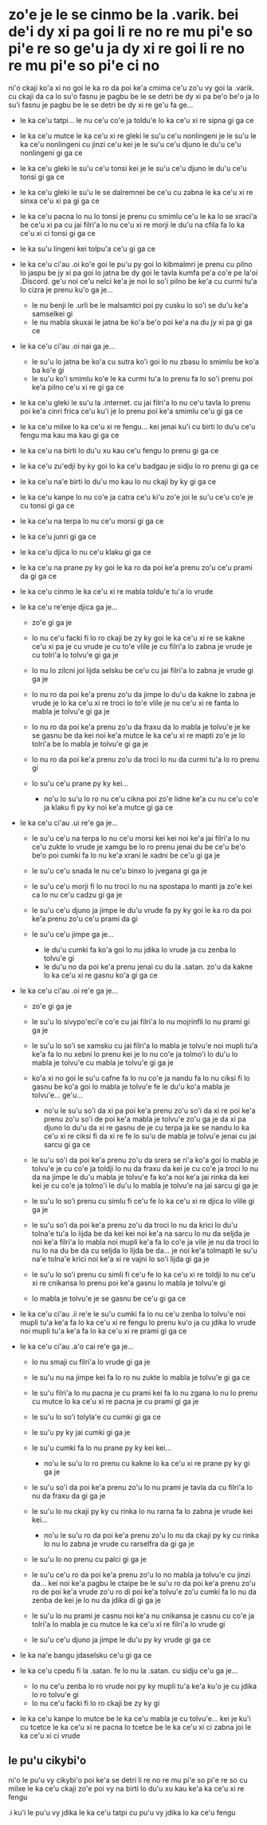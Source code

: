 zo'e je le se cinmo be la .varik. bei de'i dy xi pa goi li re no re mu pi'e so pi'e re so ge'u ja dy xi re goi li re no re mu pi'e so pi'e ci no
================================================================================================================================================
ni'o ckaji ko'a xi no goi le ka ro da poi ke'a cmima ce'u zo'u vy goi la .varik. cu ckaji da ca lo su'o fasnu je pagbu be le se detri be dy xi pa be'o be'o ja lo su'i fasnu je pagbu be le se detri be dy xi re ge'u fa ge...

* le ka ce'u tatpi... le nu ce'u co'e ja toldu'e lo ka ce'u xi re sipna gi ga ce
* le ka ce'u mutce le ka ce'u xi re gleki le su'u ce'u nonlingeni je le su'u le ka ce'u nonlingeni cu jinzi ce'u kei je le su'u ce'u djuno le du'u ce'u nonlingeni gi ga ce
* le ka ce'u gleki le su'u ce'u tonsi kei je le su'u ce'u djuno le du'u ce'u tonsi gi ga ce
* le ka ce'u gleki le su'u le se dalremnei be ce'u cu zabna le ka ce'u xi re sinxa ce'u xi pa gi ga ce
* le ka ce'u pacna lo nu lo tonsi je prenu cu smimlu ce'u le ka lo se xraci'a be ce'u xi pa cu jai filri'a lo nu ce'u xi re morji le du'u na cfila fa lo ka ce'u xi ci tonsi gi ga ce
* le ka su'u lingeni kei tolpu'a ce'u gi ga ce
* le ka ce'u ci'au .oi ko'e goi le pu'u py goi lo kibmalmri je prenu cu pilno lo jaspu be jy xi pa goi lo jatna be dy goi le tavla kumfa pe'a co'e pe la'oi .Discord. ge'u noi ce'u nelci ke'a je noi lo so'i pilno be ke'a cu curmi tu'a lo cizra je prenu ku'o ga je...

  * le nu benji le .urli be le malsamtci poi py cusku lo so'i se du'u ke'a samselkei gi
  * le nu mabla skuxai le jatna be ko'a be'o poi ke'a na du jy xi pa gi ga ce

* le ka ce'u ci'au .oi nai ga je...

  * le su'u lo jatna be ko'a cu sutra ko'i goi lo nu zbasu lo smimlu be ko'a ba ko'e gi
  * le su'u ko'i smimlu ko'e le ka curmi tu'a lo prenu fa lo so'i prenu poi ke'a pilno ce'u xi re gi ga ce

* le ka ce'u gleki le su'u la .internet. cu jai filri'a lo nu ce'u tavla lo prenu poi ke'a cinri frica ce'u ku'i je lo prenu poi ke'a smimlu ce'u gi ga ce
* le ka ce'u milxe lo ka ce'u xi re fengu... kei jenai ku'i cu birti lo du'u ce'u fengu ma kau ma kau gi ga ce
* le ka ce'u na birti lo du'u xu kau ce'u fengu lo prenu gi ga ce
* le ka ce'u zu'edji by ky goi lo ka ce'u badgau je sidju lo ro prenu gi ga ce
* le ka ce'u na'e birti lo du'u mo kau lo nu ckaji by ky gi ga ce
* le ka ce'u kanpe lo nu co'e ja catra ce'u ki'u zo'e joi le su'u ce'u co'e je cu tonsi gi ga ce
* le ka ce'u na terpa lo nu ce'u morsi gi ga ce
* le ka ce'u junri gi ga ce
* le ka ce'u djica lo nu ce'u klaku gi ga ce
* le ka ce'u na prane py ky goi le ka ro da poi ke'a prenu zo'u ce'u prami da gi ga ce
* le ka ce'u cinmo le ka ce'u xi re mabla toldu'e tu'a lo vrude
* le ka ce'u re'enje djica ga je...

  * zo'e gi ga je
  * lo nu ce'u facki fi lo ro ckaji be zy ky goi le ka ce'u xi re se kakne ce'u xi pa je cu vrude je cu to'e vlile je cu filri'a lo zabna je vrude je cu tolri'a lo tolvu'e gi ga je
  * lo nu lo zilcni joi lijda selsku be ce'u cu jai filri'a lo zabna je vrude gi ga je
  * lo nu ro da poi ke'a prenu zo'u da jimpe lo du'u da kakne lo zabna je vrude je lo ka ce'u xi re troci lo to'e vlile je nu ce'u xi re fanta lo mabla je tolvu'e gi ga je
  * lo nu ro da poi ke'a prenu zo'u da fraxu da lo mabla je tolvu'e je ke se gasnu be da kei noi ke'a mutce le ka ce'u xi re mapti zo'e je lo tolri'a be lo mabla je tolvu'e gi ga je
  * lo nu ro da poi ke'a prenu zo'u da troci lo nu da curmi tu'a lo ro prenu gi
  * lo su'u ce'u prane py ky kei...

    * no'u lo su'u lo ro nu ce'u cikna poi zo'e lidne ke'a cu nu ce'u co'e ja klaku fi py ky noi ke'a mutce gi ga ce

* le ka ce'u ci'au .ui re'e ga je...

  * le su'u ce'u na terpa lo nu ce'u morsi kei kei noi ke'a jai filri'a lo nu ce'u zukte lo vrude je xamgu be lo ro prenu jenai du be ce'u be'o be'o poi cumki fa lo nu ke'a xrani le xadni be ce'u gi ga je
  * le su'u ce'u snada le nu ce'u binxo lo jvegana gi ga je
  * le su'u ce'u morji fi lo nu troci lo nu na spostapa lo manti ja zo'e kei ca lo nu ce'u cadzu gi ga je
  * le su'u ce'u djuno ja jimpe le du'u vrude fa py ky goi le ka ro da poi ke'a prenu zo'u ce'u prami da gi
  * le su'u ce'u jimpe ga je...

    * le du'u cumki fa ko'a goi lo nu jdika lo vrude ja cu zenba lo tolvu'e gi
    * le du'u no da poi ke'a prenu jenai cu du la .satan. zo'u da kakne lo ka ce'u xi re gasnu ko'a gi ga ce

* le ka ce'u ci'au .oi re'e ga je...

  * zo'e gi ga je
  * le su'u lo sivypo'eci'e co'e cu jai filri'a lo nu mojrinfli lo nu prami gi ga je
  * le su'u lo so'i se xamsku cu jai filri'a lo mabla je tolvu'e noi mupli tu'a ke'a fa lo nu xebni lo prenu kei je lo nu co'e ja tolmo'i lo du'u lo mabla je tolvu'e cu mabla je tolvu'e gi ga je
  * ko'a xi no goi le su'u cafne fa lo nu co'e ja nandu fa lo nu ciksi fi lo gasnu be ko'a goi lo mabla je tolvu'e fe le du'u ko'a mabla je tolvu'e... ge'u...

    * no'u le su'u so'i da xi pa poi ke'a prenu zo'u so'i da xi re poi ke'a prenu zo'u so'i de poi ke'a mabla je tolvu'e zo'u ga je da xi pa djuno lo du'u da xi re gasnu de je cu terpa ja ke se nandu lo ka ce'u xi re ciksi fi da xi re fe lo su'u de mabla je tolvu'e jenai cu jai sarcu gi ga ce

  * le su'u so'i da poi ke'a prenu zo'u da srera se ri'a ko'a goi lo mabla je tolvu'e je cu co'e ja toldji lo nu da fraxu da kei je cu co'e ja troci lo nu da na jimpe le du'u mabla je tolvu'e fa ko'a noi ke'a jai rinka da kei kei je cu co'e ja tolmo'i le du'u lo mabla je tolvu'e na jai sarcu gi ga je
  * le su'u lo so'i prenu cu simlu fi ce'u fe lo ka ce'u xi re djica lo vlile gi ga je
  * le su'u so'i da poi ke'a prenu zo'u da troci lo nu da krici lo du'u tolna'e tu'a lo lijda be da kei kei noi ke'a na sarcu lo nu da seljda je noi ke'a filri'a lo mabla noi mupli ke'a fa lo co'e ja vile je nu da troci lo nu lo na du be da cu seljda lo lijda be da... je noi ke'a tolmapti le su'u na'e tolna'e krici noi ke'a xi re vajni lo so'i lijda gi ga je
  * le su'u lo so'i prenu cu simli fi ce'u fe lo ka ce'u xi re toldji lo nu ce'u xi re cnikansa lo prenu poi ke'a gasnu lo mabla je tolvu'e gi
  * lo mabla je tolvu'e je se gasnu be ce'u gi ga ce

* le ka ce'u ci'au .ii re'e le su'u cumki fa lo nu ce'u zenba lo tolvu'e noi mupli tu'a ke'a fa lo ka ce'u xi re fengu lo prenu ku'o ja cu jdika lo vrude noi mupli tu'a ke'a fa lo ka ce'u xi re prami gi ga ce

* le ka ce'u ci'au .a'o cai re'e ga je...

  * lo nu smaji cu filri'a lo vrude gi ga je
  * le su'u nu na jimpe kei fa lo ro nu zukte lo mabla je tolvu'e gi ga ce
  * le su'u filri'a lo nu pacna je cu prami kei fa lo nu zgana lo nu lo prenu cu mutce lo ka ce'u xi re pacna je cu prami gi ga je
  * le su'u lo so'i tolyla'e cu cumki gi ga ce
  * le su'u py ky jai cumki gi ga je
  * le su'u cumki fa lo nu prane py ky kei kei...

    * no'u le su'u lo ro prenu cu kakne lo ka ce'u xi re prane py ky gi ga je

  * le su'u so'i da poi ke'a prenu zo'u lo nu prami je tavla da cu filri'a lo nu da fraxu da gi ga je
  * le su'u lo nu ckaji py ky cu rinka lo nu rarna fa lo zabna je vrude kei kei...

    * no'u le su'u ro da poi ke'a prenu zo'u lo nu da ckaji py ky cu rinka lo nu lo zabna je vrude cu rarselfra da gi ga je

  * le su'u lo no prenu cu palci gi ga je
  * le su'u ce'u ro da poi ke'a prenu zo'u lo no mabla ja tolvu'e cu jinzi da... kei noi ke'a pagbu le ctaipe be le su'u ro da poi ke'a prenu zo'u ro de poi ke'a vrude zo'u ro di poi ke'a tolvu'e zo'u cumki fa lo nu da zenba de kei je lo nu da jdika di gi ga je
  * le su'u lo nu prami je casnu noi ke'a nu cnikansa je casnu cu co'e ja tolri'a lo mabla je cu mutce le ka ce'u xi re filri'a lo vrude gi
  * le su'u ce'u djuno ja jimpe le du'u py ky vrude gi ga ce

* le ka na'e bangu jdaselsku ce'u gi ga ce
* le ka ce'u cpedu fi la .satan. fe lo nu la .satan. cu sidju ce'u ga je...

  * lo nu ce'u zenba lo ro vrude noi py ky mupli tu'a ke'a ku'o je cu jdika lo ro tolvu'e gi
  * lo nu ce'u facki fi lo ro ckaji be zy ky gi

* le ka ce'u kanpe lo mutce be le ka ce'u mabla je cu tolvu'e... kei je ku'i cu tcetce le ka ce'u xi re pacna lo tcetce be le ka ce'u xi ci zabna joi le ka ce'u xi ci vrude

## le pu'u cikybi'o
ni'o le pu'u vy cikybi'o poi ke'a se detri li re no re mu pi'e so pi'e re so cu milxe le ka ce'u ckaji zo'e poi vy na birti lo du'u xu kau ke'a ka ce'u xi re fengu

.i ku'i le pu'u vy jdika le ka ce'u tatpi cu pu'u vy jdika lo ka ce'u fengu
